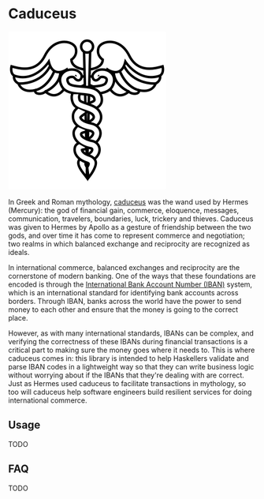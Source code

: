 # Caduceus

![Caduceus](/assets/caduceus.png)

In Greek and Roman mythology, [caduceus](https://en.wikipedia.org/wiki/Caduceus) was the wand used by Hermes (Mercury): the god of financial gain, commerce, eloquence, messages, communication, travelers, boundaries, luck, trickery and thieves.  Caduceus was given to Hermes by Apollo as a gesture of friendship between the two gods, and over time it has come to represent commerce and negotiation; two realms in which balanced exchange and reciprocity are recognized as ideals.  

In international commerce, balanced exchanges and reciprocity are the cornerstone of modern banking.  One of the ways that these foundations are encoded is through the [International Bank Account Number (IBAN)](https://en.wikipedia.org/wiki/International_Bank_Account_Number) system, which is an international standard for identifying bank accounts across borders.  Through IBAN, banks across the world have the power to send money to each other and ensure that the money is going to the correct place.  

However, as with many international standards, IBANs can be complex, and verifying the correctness of these IBANs during financial transactions is a critical part to making sure the money goes where it needs to.  This is where caduceus comes in: this library is intended to help Haskellers validate and parse IBAN codes in a lightweight way so that they can write business logic without worrying about if the IBANs that they're dealing with are correct.  Just as Hermes used caduceus to facilitate transactions in mythology, so too will caduceus help software engineers build resilient services for doing international commerce.

## Usage

TODO

## FAQ 

TODO
